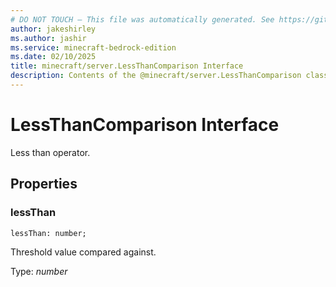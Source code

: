 ```yaml
---
# DO NOT TOUCH — This file was automatically generated. See https://github.com/mojang/minecraftapidocsgenerator to modify descriptions, examples, etc.
author: jakeshirley
ms.author: jashir
ms.service: minecraft-bedrock-edition
ms.date: 02/10/2025
title: minecraft/server.LessThanComparison Interface
description: Contents of the @minecraft/server.LessThanComparison class.
---
```

# LessThanComparison Interface

Less than operator.

## Properties

### **lessThan**
`lessThan: number;`

Threshold value compared against.

Type: *number*
